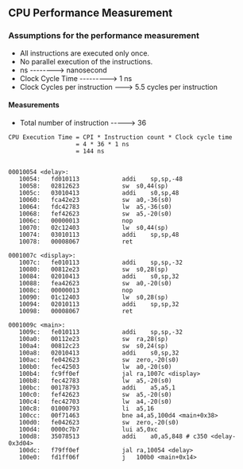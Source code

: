 ## CPU Performance Measurement

### Assumptions for the performance measurement
- All instructions are executed only once.
- No parallel execution of the instructions.
- ns --------> nanosecond
- Clock Cycle Time ---------> 1 ns
- Clock Cycles per instruction ---> 5.5 cycles per instruction

#### Measurements
- Total number of instruction -----> 36

```
CPU Execution Time = CPI * Instruction count * Clock cycle time                   
                   = 4 * 36 * 1 ns
                   = 144 ns
```
```

00010054 <delay>:
   10054:	fd010113          	addi	sp,sp,-48
   10058:	02812623          	sw	s0,44(sp)
   1005c:	03010413          	addi	s0,sp,48
   10060:	fca42e23          	sw	a0,-36(s0)
   10064:	fdc42783          	lw	a5,-36(s0)
   10068:	fef42623          	sw	a5,-20(s0)
   1006c:	00000013          	nop
   10070:	02c12403          	lw	s0,44(sp)
   10074:	03010113          	addi	sp,sp,48
   10078:	00008067          	ret

0001007c <display>:
   1007c:	fe010113          	addi	sp,sp,-32
   10080:	00812e23          	sw	s0,28(sp)
   10084:	02010413          	addi	s0,sp,32
   10088:	fea42623          	sw	a0,-20(s0)
   1008c:	00000013          	nop
   10090:	01c12403          	lw	s0,28(sp)
   10094:	02010113          	addi	sp,sp,32
   10098:	00008067          	ret

0001009c <main>:
   1009c:	fe010113          	addi	sp,sp,-32
   100a0:	00112e23          	sw	ra,28(sp)
   100a4:	00812c23          	sw	s0,24(sp)
   100a8:	02010413          	addi	s0,sp,32
   100ac:	fe042623          	sw	zero,-20(s0)
   100b0:	fec42503          	lw	a0,-20(s0)
   100b4:	fc9ff0ef          	jal	ra,1007c <display>
   100b8:	fec42783          	lw	a5,-20(s0)
   100bc:	00178793          	addi	a5,a5,1
   100c0:	fef42623          	sw	a5,-20(s0)
   100c4:	fec42703          	lw	a4,-20(s0)
   100c8:	01000793          	li	a5,16
   100cc:	00f71463          	bne	a4,a5,100d4 <main+0x38>
   100d0:	fe042623          	sw	zero,-20(s0)
   100d4:	0000c7b7          	lui	a5,0xc
   100d8:	35078513          	addi	a0,a5,848 # c350 <delay-0x3d04>
   100dc:	f79ff0ef          	jal	ra,10054 <delay>
   100e0:	fd1ff06f          	j	100b0 <main+0x14>

```
